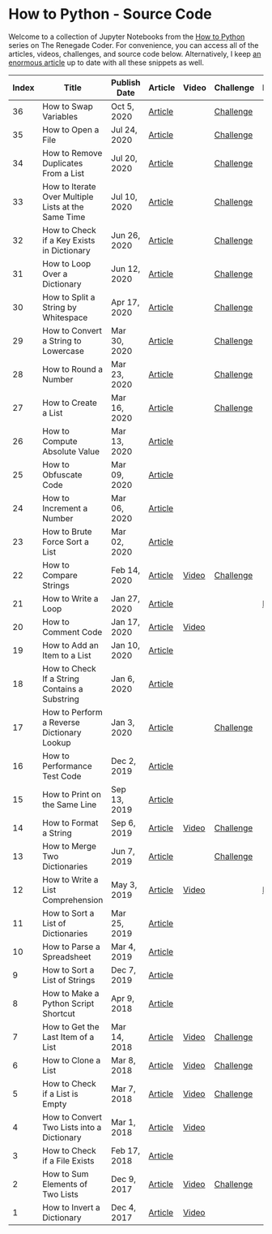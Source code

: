 # How to Python - Source Code

Welcome to a collection of Jupyter Notebooks from the [How to Python][1] series on The Renegade Coder. For convenience, you can access all of the articles, videos, challenges, and source code below. Alternatively, I keep [an enormous article][25] up to date with all these snippets as well.

| Index | Title                                               | Publish Date | Article                 | Video | Challenge | Notebook |
|-------|-----------------------------------------------------|--------------|-------------------------|-------|-----------|----------|
| 36    | How to Swap Variables                               | Oct 5, 2020  | [Article][swap-var-art] | | [Challenge][swap-var-chal] | |
| 35    | How to Open a File                                  | Jul 24, 2020 | [Article][64]           | | [Challenge][65] | |
| 34    | How to Remove Duplicates From a List                | Jul 20, 2020 | [Article][62]           | | [Challenge][63] | |
| 33    | How to Iterate Over Multiple Lists at the Same Time | Jul 10, 2020 | [Article][60]           | | [Challenge][61] | |
| 32    | How to Check if a Key Exists in Dictionary          | Jun 26, 2020 | [Article][58]           | | [Challenge][59] | |
| 31    | How to Loop Over a Dictionary                       | Jun 12, 2020 | [Article][55]           | | [Challenge][56] | |
| 30    | How to Split a String by Whitespace                 | Apr 17, 2020 | [Article][34]           | | [Challenge][45] | |
| 29    | How to Convert a String to Lowercase                | Mar 30, 2020 | [Article][33]           | | [Challenge][44] | |
| 28    | How to Round a Number                               | Mar 23, 2020 | [Article][32]           | | [Challenge][54] | |
| 27    | How to Create a List                                | Mar 16, 2020 | [Article][31]           | | [Challenge][57] | |
| 26    | How to Compute Absolute Value                       | Mar 13, 2020 | [Article][30]           | | | |
| 25    | How to Obfuscate Code                               | Mar 09, 2020 | [Article][29]           |  | | |
| 24    | How to Increment a Number                           | Mar 06, 2020 | [Article][28]           | | | |
| 23    | How to Brute Force Sort a List                      | Mar 02, 2020 | [Article][27]           | | | |
| 22    | How to Compare Strings                              | Feb 14, 2020 | [Article][26]           | [Video][43] | [Challenge][46] | |
| 21    | How to Write a Loop                                 | Jan 27, 2020 | [Article][4]            | | | [Notebook][24] | 
| 20    | How to Comment Code                                 | Jan 17, 2020 | [Article][5]            | [Video][66] | | |
| 19    | How to Add an Item to a List                        | Jan 10, 2020 | [Article][6]            | | | |
| 18    | How to Check If a String Contains a Substring       | Jan 6, 2020  | [Article][7]            | | | |
| 17    | How to Perform a Reverse Dictionary Lookup          | Jan 3, 2020  | [Article][8]            | | [Challenge][48] | |
| 16    | How to Performance Test Code                        | Dec 2, 2019  | [Article][9]            | | | |
| 15    | How to Print on the Same Line                       | Sep 13, 2019 | [Article][10]           | | | |
| 14    | How to Format a String                              | Sep 6, 2019  | [Article][11]           | [Video][42] | [Challenge][53] | |
| 13    | How to Merge Two Dictionaries                       | Jun 7, 2019  | [Article][12]           | | [Challenge][47] | |
| 12    | How to Write a List Comprehension                   | May 3, 2019  | [Article][2]            | [Video][39] | | [Notebook][3] |
| 11    | How to Sort a List of Dictionaries                  | Mar 25, 2019 | [Article][13]           | | | |
| 10    | How to Parse a Spreadsheet                          | Mar 4, 2019  | [Article][14]           | | | |
| 9     | How to Sort a List of Strings                       | Dec 7, 2019  | [Article][15]           | | | |
| 8     | How to Make a Python Script Shortcut                | Apr 9, 2018  | [Article][16]           | | | |
| 7     | How to Get the Last Item of a List                  | Mar 14, 2018 | [Article][17]           | [Video][41] | [Challenge][52] | |
| 6     | How to Clone a List                                 | Mar 8, 2018  | [Article][18]           | [Video][40] | [Challenge][51] | |
| 5     | How to Check if a List is Empty                     | Mar 7, 2018  | [Article][19]           | [Video][35] | [Challenge][49] | | 
| 4     | How to Convert Two Lists into a Dictionary          | Mar 1, 2018  | [Article][20]           | [Video][38] | | |
| 3     | How to Check if a File Exists                       | Feb 17, 2018 | [Article][21]           | | | |
| 2     | How to Sum Elements of Two Lists                    | Dec 9, 2017  | [Article][22]           | [Video][37] | [Challenge][50] | |
| 1     | How to Invert a Dictionary                          | Dec 4, 2017  | [Article][23]           | [Video][36] | | |

[1]: https://therenegadecoder.com/series/how-to-python/
[2]: https://therenegadecoder.com/code/how-to-write-a-list-comprehension-in-python/
[3]: https://colab.research.google.com/github/TheRenegadeCoder/how-to-python-code/blob/master/notebooks/how_to_write_a_list_comprehension.ipynb
[4]: https://therenegadecoder.com/code/how-to-write-a-loop-in-python/
[5]: https://therenegadecoder.com/code/how-to-comment-code-in-python/
[6]: https://therenegadecoder.com/code/how-to-add-an-item-to-a-list-in-python/
[7]: https://therenegadecoder.com/code/how-to-check-if-a-string-contains-a-substring-in-python/
[8]: https://therenegadecoder.com/code/how-to-perform-a-reverse-dictionary-lookup-in-python/
[9]: https://therenegadecoder.com/code/how-to-performance-test-python-code/
[10]: https://therenegadecoder.com/code/how-to-print-on-the-same-line-in-python/
[11]: https://therenegadecoder.com/code/how-to-format-a-string-in-python/
[12]: https://therenegadecoder.com/code/how-to-merge-two-dictionaries-in-python/
[13]: https://therenegadecoder.com/code/how-to-sort-a-list-of-dictionaries-in-python/
[14]: https://therenegadecoder.com/code/how-to-parse-a-spreadsheet-in-python/
[15]: https://therenegadecoder.com/code/how-to-sort-a-list-of-strings-in-python/
[16]: https://therenegadecoder.com/code/how-to-make-a-python-script-shortcut-with-arguments/
[17]: https://therenegadecoder.com/code/how-to-get-the-last-item-of-a-list-in-python/
[18]: https://therenegadecoder.com/code/how-to-clone-a-list-in-python/
[19]: https://therenegadecoder.com/code/how-to-check-if-a-list-is-empty-in-python/
[20]: https://therenegadecoder.com/code/how-to-convert-two-lists-into-a-dictionary-in-python/
[21]: https://therenegadecoder.com/code/how-to-check-if-a-file-exists-in-python/
[22]: https://therenegadecoder.com/code/how-to-sum-elements-of-two-lists-in-python/
[23]: https://therenegadecoder.com/code/how-to-invert-a-dictionary-in-python/
[24]: https://colab.research.google.com/github/TheRenegadeCoder/how-to-python-code/blob/master/notebooks/how_to_write_a_loop.ipynb
[25]: https://therenegadecoder.com/code/python-code-snippets-for-everyday-problems/
[26]: https://therenegadecoder.com/code/how-to-compare-strings-in-python/
[27]: https://therenegadecoder.com/code/how-to-brute-force-sort-a-list-in-python/
[28]: https://therenegadecoder.com/code/how-to-increment-a-number-in-python/
[29]: https://therenegadecoder.com/code/how-to-obfuscate-code-in-python/
[30]: https://therenegadecoder.com/code/how-to-compute-absolute-value-in-python/
[31]: https://therenegadecoder.com/code/how-to-create-a-list-in-python/
[32]: https://therenegadecoder.com/code/how-to-round-a-number-in-python/
[33]: https://therenegadecoder.com/code/how-to-convert-a-string-to-lowercase-in-python/
[34]: https://therenegadecoder.com/code/how-to-split-a-string-by-whitespace-in-python/
[35]: https://www.youtube.com/watch?v=k1lE5QxNAM4
[36]: https://www.youtube.com/watch?v=lN5qX73H2Bc
[37]: https://www.youtube.com/watch?v=-ueWDzP88eQ
[38]: https://www.youtube.com/watch?v=SPmFkdfD_Ho
[39]: https://www.youtube.com/watch?v=AEG8D4h7kls
[40]: https://www.youtube.com/watch?v=ZMCte_LHml0
[41]: https://www.youtube.com/watch?v=wAJ1Nlk-T7w
[42]: https://www.youtube.com/watch?v=qZMYur8VRlU
[43]: https://www.youtube.com/watch?v=EO1_Pa6wSQs
[44]: https://twitter.com/RenegadeCoder94/status/1264975318126919680
[45]: https://twitter.com/RenegadeCoder94/status/1264971395747979265
[46]: https://twitter.com/RenegadeCoder94/status/1261037244493770756
[47]: https://twitter.com/RenegadeCoder94/status/1255254175832780800
[48]: https://twitter.com/RenegadeCoder94/status/1251974523018260486
[49]: https://twitter.com/RenegadeCoder94/status/1251963427842654218
[50]: https://twitter.com/RenegadeCoder94/status/1251952416205033473
[51]: https://twitter.com/RenegadeCoder94/status/1251764535716990976
[52]: https://twitter.com/RenegadeCoder94/status/1251753023858188292
[53]: https://twitter.com/RenegadeCoder94/status/1251746937080029184
[54]: https://twitter.com/RenegadeCoder94/status/1269750560368078848
[55]: https://therenegadecoder.com/code/how-to-loop-over-a-dictionary-in-python/
[56]: https://twitter.com/RenegadeCoder94/status/1260631262546604037
[57]: https://twitter.com/RenegadeCoder94/status/1274726808001359873
[58]: https://therenegadecoder.com/code/how-to-check-if-a-key-exists-in-a-dictionary-in-python/
[59]: https://twitter.com/RenegadeCoder94/status/1270232431325478915
[60]: https://therenegadecoder.com/code/how-to-iterate-over-multiple-lists-at-the-same-time-in-python/
[61]: https://twitter.com/RenegadeCoder94/status/1276967356997218305
[62]: https://therenegadecoder.com/code/how-to-remove-duplicates-from-a-list-in-python/
[63]: https://twitter.com/RenegadeCoder94/status/1279885310739058704
[64]: https://therenegadecoder.com/code/how-to-open-a-file-in-python/
[65]: https://twitter.com/RenegadeCoder94/status/1280752490011639808
[66]: https://www.youtube.com/watch?v=O6WtQH62t6k

[swap-var-art]: https://therenegadecoder.com/code/how-to-swap-variables-in-python/
[swap-var-chal]: https://twitter.com/RenegadeCoder94/status/1307819252498522113
